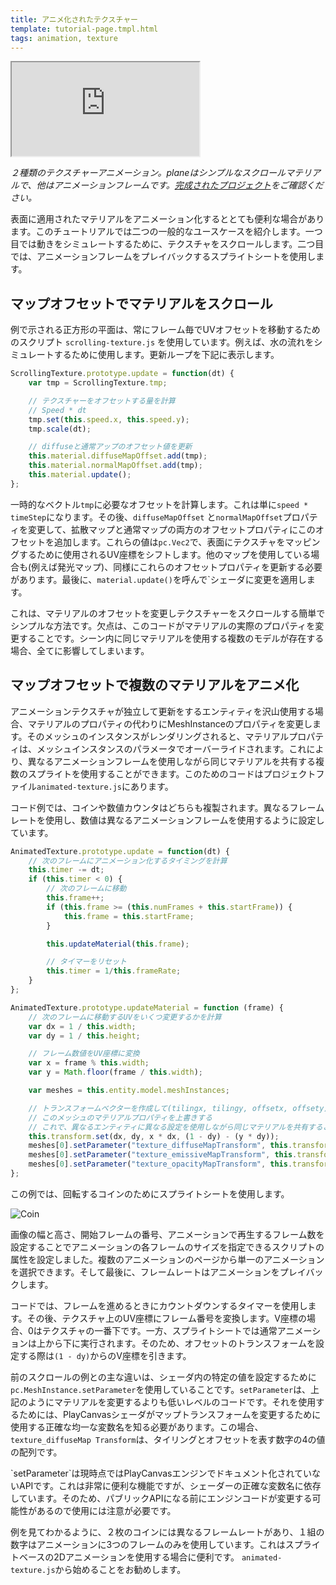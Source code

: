 ```yaml
---
title: アニメ化されたテクスチャー
template: tutorial-page.tmpl.html
tags: animation, texture
---
```


<iframe src="http://playcanv.as/p/qFDE1q2H"></iframe>

*２種類のテクスチャーアニメーション。planeはシンプルなスクロールマテリアルで、他はアニメーションフレームです。[完成されたプロジェクト][1]をご確認ください。*

表面に適用されたマテリアルをアニメーション化するととても便利な場合があります。このチュートリアルでは二つの一般的なユースケースを紹介します。一つ目では動きをシミュレートするために、テクスチャをスクロールします。二つ目では、アニメーションフレームをプレイバックするスプライトシートを使用します。

## マップオフセットでマテリアルをスクロール

例で示される正方形の平面は、常にフレーム毎でUVオフセットを移動するためのスクリプト `scrolling-texture.js` を使用しています。例えば、水の流れをシミュレートするために使用します。更新ループを下記に表示します。

```javascript
ScrollingTexture.prototype.update = function(dt) {
    var tmp = ScrollingTexture.tmp;

    // テクスチャーをオフセットする量を計算
    // Speed * dt
    tmp.set(this.speed.x, this.speed.y);
    tmp.scale(dt);

    // diffuseと通常アップのオフセット値を更新
    this.material.diffuseMapOffset.add(tmp);
    this.material.normalMapOffset.add(tmp);
    this.material.update();
};
```

一時的なベクトル`tmp`に必要なオフセットを計算します。これは単に`speed * timeStep`になります。その後、`diffuseMapOffset` と`normalMapOffset`プロパティを変更して、拡散マップと通常マップの両方のオフセットプロパティにこのオフセットを追加します。これらの値は`pc.Vec2`で、表面にテクスチャをマッピングするために使用されるUV座標をシフトします。他のマップを使用している場合も(例えば発光マップ)、同様にこれらのオフセットプロパティを更新する必要があります。最後に、`material.update()`を呼んで`シェーダに変更を適用します。

これは、マテリアルのオフセットを変更しテクスチャーをスクロールする簡単でシンプルな方法です。欠点は、このコードがマテリアルの実際のプロパティを変更することです。シーン内に同じマテリアルを使用する複数のモデルが存在する場合、全てに影響してしまいます。

## マップオフセットで複数のマテリアルをアニメ化

アニメーションテクスチャが独立して更新をするエンティティを沢山使用する場合、マテリアルのプロパティの代わりにMeshInstanceのプロパティを変更します。そのメッシュのインスタンスがレンダリングされると、マテリアルプロパティは、メッシュインスタンスのパラメータでオーバーライドされます。これにより、異なるアニメーションフレームを使用しながら同じマテリアルを共有する複数のスプライトを使用することができます。このためのコードはプロジェクトファイル`animated-texture.js`にあります。

コード例では、コインや数値カウンタはどちらも複製されます。異なるフレームレートを使用し、数値は異なるアニメーションフレームを使用するように設定しています。

```javascript
AnimatedTexture.prototype.update = function(dt) {
    // 次のフレームにアニメーション化するタイミングを計算
    this.timer -= dt;
    if (this.timer < 0) {
        // 次のフレームに移動
        this.frame++;
        if (this.frame >= (this.numFrames + this.startFrame)) {
            this.frame = this.startFrame;
        }

        this.updateMaterial(this.frame);

        // タイマーをリセット
        this.timer = 1/this.frameRate;
    }
};

AnimatedTexture.prototype.updateMaterial = function (frame) {
    // 次のフレームに移動するUVをいくつ変更するかを計算
    var dx = 1 / this.width;
    var dy = 1 / this.height;

    // フレーム数値をUV座標に変換
    var x = frame % this.width;
    var y = Math.floor(frame / this.width);

    var meshes = this.entity.model.meshInstances;

    // トランスフォームベクターを作成して(tilingx, tilingy, offsetx, offsety)
    // このメッシュのマテリアルプロパティを上書きする
    // これで、異なるエンティティに異なる設定を使用しながら同じマテリアルを共有することが可能になります
    this.transform.set(dx, dy, x * dx, (1 - dy) - (y * dy));
    meshes[0].setParameter("texture_diffuseMapTransform", this.transform.data);
    meshes[0].setParameter("texture_emissiveMapTransform", this.transform.data);
    meshes[0].setParameter("texture_opacityMapTransform", this.transform.data);
};
```

この例では、回転するコインのためにスプライトシートを使用します。

![Coin][2]

画像の幅と高さ、開始フレームの番号、アニメーションで再生するフレーム数を設定することでアニメーションの各フレームのサイズを指定できるスクリプトの属性を設定しました。複数のアニメーションのページから単一のアニメーションを選択できます。そして最後に、フレームレートはアニメーションをプレイバックします。

コードでは、フレームを進めるときにカウントダウンするタイマーを使用します。その後、テクスチャ上のUV座標にフレーム番号を変換します。V座標の場合、0はテクスチャの一番下です。一方、スプライトシートでは通常アニメーションは上から下に実行されます。そのため、オフセットのトランスフォームを設定する際は`(1 - dy)`からのV座標を引きます。

前のスクロールの例との主な違いは、シェーダ内の特定の値を設定するために `pc.MeshInstance.setParameter`を使用していることです。`setParameter`は、上記のようにマテリアルを変更するよりも低いレベルのコードです。それを使用するためには、PlayCanvasシェーダがマップトランスフォームを変更するために使用する正確な均一な変数名を知る必要があります。この場合、`texture_diffuseMap Transform`は、タイリングとオフセットを表す数字の4の値の配列です。

<div class="alert-info">
`setParameter`は現時点ではPlayCanvasエンジンでドキュメント化されていないAPIです。これは非常に便利な機能ですが、シェーダーの正確な変数名に依存しています。そのため、パブリックAPIになる前にエンジンコードが変更する可能性があるので使用には注意が必要です。
</div>

例を見てわかるように、２枚のコインには異なるフレームレートがあり、１組の数字はアニメーションに3つのフレームのみを使用しています。これはスプライトベースの2Dアニメーションを使用する場合に便利です。 `animated-texture.js`から始めることをお勧めします。

[1]: https://playcanvas.com/project/405882
[2]: /images/tutorials/intermediate/animated-textures/coin-rotate.png

